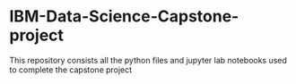 # IBM-Data-Science-Capstone-project
This repository consists all the python files and jupyter lab notebooks used to complete the capstone project
